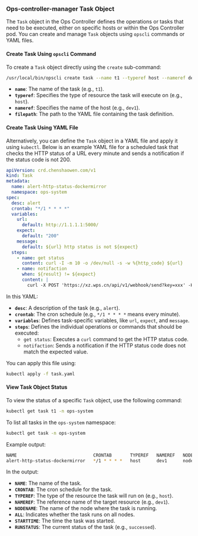 ### **Ops-controller-manager Task Object**

The `Task` object in the Ops Controller defines the operations or tasks that need to be executed, either on specific hosts or within the Ops Controller pod. You can create and manage `Task` objects using `opscli` commands or YAML files.

#### **Create Task Using `opscli` Command**

To create a `Task` object directly using the `create` sub-command:

```bash
/usr/local/bin/opscli create task --name t1 --typeref host --nameref dev1 --filepath ./task/get-osstaus.yaml
```

- **`name`**: The name of the task (e.g., `t1`).
- **`typeref`**: Specifies the type of resource the task will execute on (e.g., `host`).
- **`nameref`**: Specifies the name of the host (e.g., `dev1`).
- **`filepath`**: The path to the YAML file containing the task definition.

#### **Create Task Using YAML File**

Alternatively, you can define the `Task` object in a YAML file and apply it using `kubectl`. Below is an example YAML file for a scheduled task that checks the HTTP status of a URL every minute and sends a notification if the status code is not 200.

```yaml
apiVersion: crd.chenshaowen.com/v1
kind: Task
metadata:
  name: alert-http-status-dockermirror
  namespace: ops-system
spec:
  desc: alert
  crontab: "*/1 * * * *"
  variables:
    url:
      default: http://1.1.1.1:5000/
    expect:
      default: "200"
    message:
      default: ${url} http status is not ${expect}
  steps:
    - name: get status
      content: curl -I -m 10 -o /dev/null -s -w %{http_code} ${url}
    - name: notifaction
      when: ${result} != ${expect}
      content: |
        curl -X POST 'https://xz.wps.cn/api/v1/webhook/send?key=xxx' -H 'content-type: application/json' -d '{ "msgtype": "text", "text": { "content": "${message}" } }'
```

In this YAML:

- **`desc`**: A description of the task (e.g., `alert`).
- **`crontab`**: The cron schedule (e.g., `*/1 * * * *` means every minute).
- **`variables`**: Defines task-specific variables, like `url`, `expect`, and `message`.
- **`steps`**: Defines the individual operations or commands that should be executed:
  - `get status`: Executes a `curl` command to get the HTTP status code.
  - `notifaction`: Sends a notification if the HTTP status code does not match the expected value.

You can apply this file using:

```bash
kubectl apply -f task.yaml
```

#### **View Task Object Status**

To view the status of a specific `Task` object, use the following command:

```bash
kubectl get task t1 -n ops-system
```

To list all tasks in the `ops-system` namespace:

```bash
kubectl get task -n ops-system
```

Example output:

```bash
NAME                             CRONTAB       TYPEREF   NAMEREF   NODENAME   ALL    STARTTIME   RUNSTATUS
alert-http-status-dockermirror   */1 * * * *   host      dev1      node1      true   2024-11-09  successed
```

In the output:

- **`NAME`**: The name of the task.
- **`CRONTAB`**: The cron schedule for the task.
- **`TYPEREF`**: The type of the resource the task will run on (e.g., `host`).
- **`NAMEREF`**: The reference name of the target resource (e.g., `dev1`).
- **`NODENAME`**: The name of the node where the task is running.
- **`ALL`**: Indicates whether the task runs on all nodes.
- **`STARTTIME`**: The time the task was started.
- **`RUNSTATUS`**: The current status of the task (e.g., `successed`).
